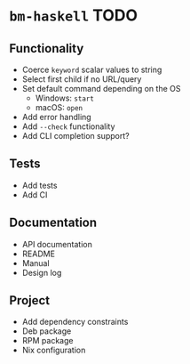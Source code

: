 # `bm-haskell` TODO

## Functionality

* Coerce `keyword` scalar values to string
* Select first child if no URL/query
* Set default command depending on the OS
    * Windows: `start`
    * macOS: `open`
* Add error handling
* Add `--check` functionality
* Add CLI completion support?

## Tests

* Add tests
* Add CI

## Documentation

* API documentation
* README
* Manual
* Design log

## Project

* Add dependency constraints
* Deb package
* RPM package
* Nix configuration
